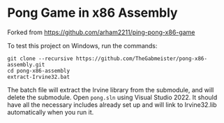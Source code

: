 # Pong Game in x86 Assembly

Forked from https://github.com/arham2211/ping-pong-x86-game

To test this project on Windows, run the commands:
```
git clone --recursive https://github.com/TheGabmeister/pong-x86-assembly.git
cd pong-x86-assembly
extract-Irvine32.bat
```
The batch file will extract the Irvine library from the submodule, and will delete the submodule. Open `pong.sln` using Visual Studio 2022. It should have all the necessary includes already set up and will link to Irvine32.lib automatically when you run it.
